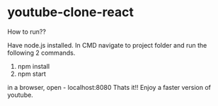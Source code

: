 # youtube-clone-react

How to run??

Have node.js installed. In CMD navigate to project folder and run the following 2 commands.

1. npm install
2. npm start

in a browser, open -  localhost:8080
Thats it!! Enjoy a faster version of youtube.
